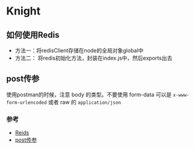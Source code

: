 # Knight

## 如何使用Redis

* 方法一：将redisClient存储在node的全局对象global中
* 方法二： 将redis初始化方法，封装在index.js中，然后exports出去

## post传参

使用postman的时候，注意 body 的类型。不要使用 form-data
可以是 `x-www-form-urlencoded` 或者 raw 的 `application/json`

### 参考

* [Reids](http://www.cnblogs.com/wuwanyu/p/wuwanyu20160331.html)
* [post传参](http://www.cnblogs.com/wteam-xq/p/4316832.html)